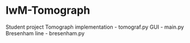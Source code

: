 # IwM-Tomograph
Student project
Tomograph implementation - tomograf.py
GUI - main.py
Bresenham line - bresenham.py
